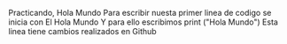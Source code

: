 Practicando, Hola Mundo
Para escribir nuesta  primer linea de codigo se inicia con El Hola Mundo
Y para ello escribimos print ("Hola Mundo")
Esta linea tiene cambios realizados en Github
